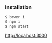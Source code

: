 ### Installation

```sh
$ bower i
$ npm i
$ npm start
```

[http://localhost:3000](http://localhost:3000)